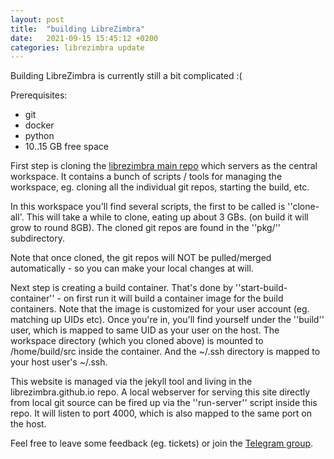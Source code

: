 ```yaml
---
layout: post
title:  "building LibreZimbra"
date:   2021-09-15 15:45:12 +0200
categories: librezimbra update
---
```

Building LibreZimbra is currently still a bit complicated :(

Prerequisites:
- git
- docker
- python
- 10..15 GB free space


First step is cloning the [librezimbra main repo](https://github.com/LibreZimbra/librezimbra)
which servers as the central workspace. It contains a bunch of scripts / tools for managing
the workspace, eg. cloning all the individual git repos, starting the build, etc.


In this workspace you'll find several scripts, the first to be called is ''clone-all'. This
will take a while to clone, eating up about 3 GBs. (on build it will grow to round 8GB).
The cloned git repos are found in the ''pkg/'' subdirectory.


Note that once cloned, the git repos will NOT be pulled/merged automatically - so you can
make your local changes at will.


Next step is creating a build container. That's done by ''start-build-container'' - on first
run it will build a container image for the build containers. Note that the image is customized
for your user account (eg. matching up UIDs etc). Once you're in, you'll find yourself under
the ''build'' user, which is mapped to same UID as your user on the host. The workspace directory
(which you cloned above) is mounted to /home/build/src inside the container. And the ~/.ssh
directory is mapped to your host user's ~/.ssh.


This website is managed via the jekyll tool and living in the librezimbra.github.io repo.
A local webserver for serving this site directly from local git source can be fired up via
the ''run-server'' script inside this repo. It will listen to port 4000, which is also mapped
to the same port on the host.

Feel free to leave some feedback (eg. tickets) or join the [Telegram group](https://t.me/librezimbra).
